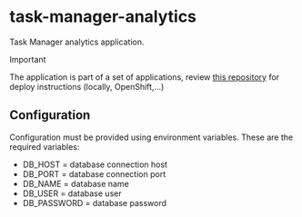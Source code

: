 # task-manager-analytics

Task Manager analytics application.

> [!IMPORTANT]  
> The application is part of a set of applications, review [this repository](https://github.com/clbartolome/task-manager-docs) for deploy instructions (locally, OpenShift,...)

## Configuration

Configuration must be provided using environment variables. These are the required variables:

- DB_HOST = database connection host
- DB_PORT =  database connection port
- DB_NAME =  database name
- DB_USER =  database user
- DB_PASSWORD =  database password